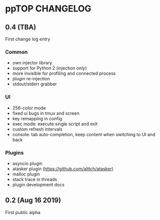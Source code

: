 # ppTOP CHANGELOG

## 0.4 (TBA)

First change log entry

### Common

* own injector library
* support for Python 2 (injection only)
* more invisible for profiling and connected process
* plugin re-injection
* stdout/stderr grabber

### UI

* 256-color mode
* fixed ui bugs in tmux and screen
* key remapping in config
* exec mode: execute single script and exit
* custom refresh intervals
* console: tab auto-completion, keep content when switching to UI and back

### Plugins

* asyncio plugin
* atasker plugin (https://github.com/alttch/atasker)
* malloc plugin
* stack trace in threads
* plugin development docs

## 0.2 (Aug 16 2019)

First public alpha
